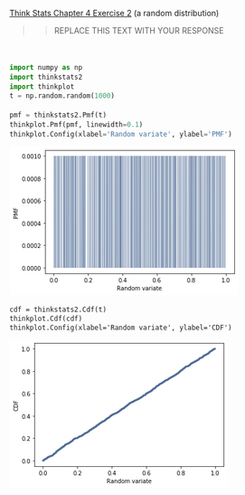 [Think Stats Chapter 4 Exercise 2](http://greenteapress.com/thinkstats2/html/thinkstats2005.html#toc41) (a random distribution)

>> REPLACE THIS TEXT WITH YOUR RESPONSE



```python


import numpy as np
import thinkstats2
import thinkplot
t = np.random.random(1000)

pmf = thinkstats2.Pmf(t)
thinkplot.Pmf(pmf, linewidth=0.1)
thinkplot.Config(xlabel='Random variate', ylabel='PMF')
```
![pmf](img/pmf%20random.png)  

```
cdf = thinkstats2.Cdf(t)
thinkplot.Cdf(cdf)
thinkplot.Config(xlabel='Random variate', ylabel='CDF')
```
![cdf](img/cdf%20random.png)  

